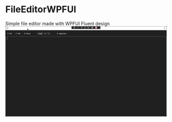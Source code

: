 # FileEditorWPFUI
Simple file editor made with WPFUI Fluent design
![alt text](https://github.com/oxijoined/FileEditorWPFUI/blob/master/image.png)
